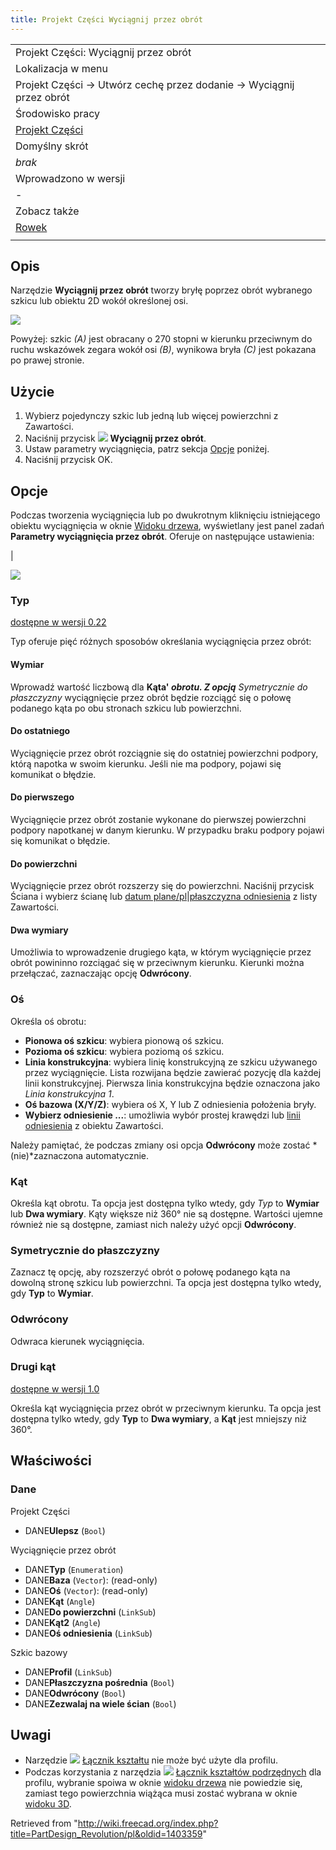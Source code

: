 ```yaml
---
title: Projekt Części Wyciągnij przez obrót
---
```

|  |
| --- |
| Projekt Części: Wyciągnij przez obrót |
| Lokalizacja w menu |
| Projekt Części → Utwórz cechę przez dodanie → Wyciągnij przez obrót |
| Środowisko pracy |
| [Projekt Części](/PartDesign_Workbench/pl "PartDesign Workbench/pl") |
| Domyślny skrót |
| *brak* |
| Wprowadzono w wersji |
| - |
| Zobacz także |
| [Rowek](/PartDesign_Groove/pl "PartDesign Groove/pl") |
|  |

## Opis

Narzędzie **Wyciągnij przez obrót** tworzy bryłę poprzez obrót wybranego szkicu lub obiektu 2D wokół określonej osi.

![](/images/PartDesign_Revolution_example.svg)

Powyżej: szkic *(A)* jest obracany o 270 stopni w kierunku przeciwnym do ruchu wskazówek zegara wokół osi *(B)*, wynikowa bryła *(C)* jest pokazana po prawej stronie.

## Użycie

1. Wybierz pojedynczy szkic lub jedną lub więcej powierzchni z Zawartości.
2. Naciśnij przycisk ![](/images/PartDesign_Revolution.svg) **Wyciągnij przez obrót**.
3. Ustaw parametry wyciągnięcia, patrz sekcja [Opcje](#Opcje) poniżej.
4. Naciśnij przycisk OK.

## Opcje

Podczas tworzenia wyciągnięcia lub po dwukrotnym kliknięciu istniejącego obiektu wyciągnięcia w oknie [Widoku drzewa](/Tree_view/pl "Tree view/pl"), wyświetlany jest panel zadań **Parametry wyciągnięcia przez obrót**. Oferuje on następujące ustawienia:

|

![](/images/Partdesign_revolution_parameters.png)

### Typ

[dostępne w wersji 0.22](/Release_notes_0.22/pl "Release notes 0.22/pl")

Typ oferuje pięć różnych sposobów określania wyciągnięcia przez obrót:

#### Wymiar

Wprowadź wartość liczbową dla **Kąta' *obrotu. Z opcją*** *Symetrycznie do płaszczyzny* wyciągnięcie przez obrót będzie rozciągć się o połowę podanego kąta po obu stronach szkicu lub powierzchni.

#### Do ostatniego

Wyciągnięcie przez obrót rozciągnie się do ostatniej powierzchni podpory, którą napotka w swoim kierunku. Jeśli nie ma podpory, pojawi się komunikat o błędzie.

#### Do pierwszego

Wyciągnięcie przez obrót zostanie wykonane do pierwszej powierzchni podpory napotkanej w danym kierunku.
W przypadku braku podpory pojawi się komunikat o błędzie.

#### Do powierzchni

Wyciągnięcie przez obrót rozszerzy się do powierzchni. Naciśnij przycisk Ściana i wybierz ścianę lub [datum plane/pl|płaszczyzna odniesienia](/PartDesign_Plane "PartDesign Plane") z listy Zawartości.

#### Dwa wymiary

Umożliwia to wprowadzenie drugiego kąta, w którym wyciągnięcie przez obrót powininno rozciągać się w przeciwnym kierunku. Kierunki można przełączać, zaznaczając opcję **Odwrócony**.

### Oś

Określa oś obrotu:

* **Pionowa oś szkicu**: wybiera pionową oś szkicu.
* **Pozioma oś szkicu**: wybiera poziomą oś szkicu.
* **Linia konstrukcyjna**: wybiera linię konstrukcyjną ze szkicu używanego przez wyciągnięcie. Lista rozwijana będzie zawierać pozycję dla każdej linii konstrukcyjnej. Pierwsza linia konstrukcyjna będzie oznaczona jako *Linia konstrukcyjna 1*.
* **Oś bazowa (X/Y/Z)**: wybiera oś X, Y lub Z odniesienia położenia bryły.
* **Wybierz odniesienie ...**: umożliwia wybór prostej krawędzi lub [linii odniesienia](/PartDesign_Line/pl "PartDesign Line/pl") z obiektu Zawartości.

Należy pamiętać, że podczas zmiany osi opcja **Odwrócony** może zostać *(nie)*zaznaczona automatycznie.

### Kąt

Określa kąt obrotu. Ta opcja jest dostępna tylko wtedy, gdy *Typ* to **Wymiar** lub **Dwa wymiary**. Kąty większe niż 360° nie są dostępne. Wartości ujemne również nie są dostępne, zamiast nich należy użyć opcji **Odwrócony**.

### Symetrycznie do płaszczyzny

Zaznacz tę opcję, aby rozszerzyć obrót o połowę podanego kąta na dowolną stronę szkicu lub powierzchni. Ta opcja jest dostępna tylko wtedy, gdy **Typ** to **Wymiar**.

### Odwrócony

Odwraca kierunek wyciągnięcia.

### Drugi kąt

[dostępne w wersji 1.0](/Release_notes_1.0/pl "Release notes 1.0/pl")

Określa kąt wyciągnięcia przez obrót w przeciwnym kierunku. Ta opcja jest dostępna tylko wtedy, gdy **Typ** to **Dwa wymiary**, a **Kąt** jest mniejszy niż 360°.

## Właściwości

### Dane

Projekt Części

* DANE**Ulepsz** (`Bool`)

Wyciągnięcie przez obrót

* DANE**Typ** (`Enumeration`)
* DANE**Baza** (`Vector`): (read-only)
* DANE**Oś** (`Vector`): (read-only)
* DANE**Kąt** (`Angle`)
* DANE**Do powierzchni** (`LinkSub`)
* DANE**Kąt2** (`Angle`)
* DANE**Oś odniesienia** (`LinkSub`)

Szkic bazowy

* DANE**Profil** (`LinkSub`)
* DANE**Płaszczyzna pośrednia** (`Bool`)
* DANE**Odwrócony** (`Bool`)
* DANE**Zezwalaj na wiele ścian** (`Bool`)

## Uwagi

* Narzędzie ![](/images/PartDesign_ShapeBinder.svg) [Łącznik kształtu](/PartDesign_ShapeBinder/pl "PartDesign ShapeBinder/pl") nie może być użyte dla profilu.
* Podczas korzystania z narzędzia ![](/images/PartDesign_SubShapeBinder.svg) [Łącznik kształtów podrzędnych](/PartDesign_SubShapeBinder/pl "PartDesign SubShapeBinder/pl") dla profilu, wybranie spoiwa w oknie [widoku drzewa](/Tree_view/pl "Tree view/pl") nie powiedzie się, zamiast tego powierzchnia wiążąca musi zostać wybrana w oknie [widoku 3D](/3D_view/pl "3D view/pl").

Retrieved from "<http://wiki.freecad.org/index.php?title=PartDesign_Revolution/pl&oldid=1403359>"